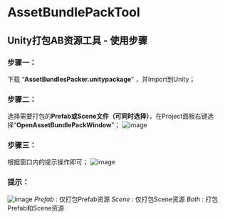 # AssetBundlePackTool
## Unity打包AB资源工具 - 使用步骤
### 步骤一：
   下载 “**AssetBundlesPacker.unitypackage**” ，并Import到Unity；
   
### 步骤二：
   选择需要打包的**Prefab或Scene文件（可同时选择）**，在Project面板右键选择“**OpenAssetBundlePackWindow**”；
   ![image](https://user-images.githubusercontent.com/34049856/153550803-c23304d7-dbdf-4ec9-b69f-9e057df4ed4e.png)

### 步骤三：
   根据窗口内的提示操作即可；
   ![image](https://user-images.githubusercontent.com/34049856/153550617-495ee2a6-a279-4dfd-942e-f3260828560d.png)

### 提示：
   ![image](https://user-images.githubusercontent.com/34049856/153550966-716a1c1b-e22f-4a72-a68c-d43d06a62f6a.png)
   *Prefab* : 仅打包Prefab资源
    *Scene* : 仅打包Scene资源
     *Both* : 打包Prefab和Scene资源
